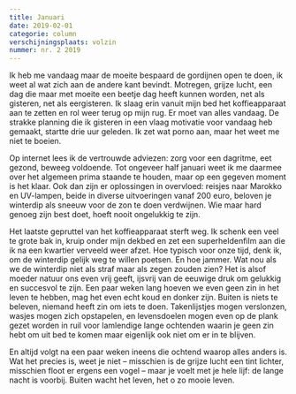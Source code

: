 ```yaml
---
title: Januari
date: 2019-02-01
categorie: column
verschijningsplaats: volzin
nummer: nr. 2 2019
---
```




Ik heb me vandaag maar de moeite bespaard de gordijnen open te doen, ik weet al wat zich aan de andere kant bevindt. Motregen, grijze lucht, een dag die maar met moeite een beetje dag heeft kunnen worden, net als gisteren, net als eergisteren. Ik slaag erin vanuit mijn bed het koffieapparaat aan te zetten en rol weer terug op mijn rug. Er moet van alles vandaag. De strakke planning die ik gisteren in een vlaag motivatie voor vandaag heb gemaakt, startte drie uur geleden. Ik zet wat porno aan, maar het weet me niet te boeien.

Op internet lees ik de vertrouwde adviezen: zorg voor een dagritme, eet gezond, beweeg voldoende. Tot ongeveer half januari weet ik me daarmee over het algemeen prima staande te houden, maar op een gegeven moment is het klaar. Ook dan zijn er oplossingen in overvloed: reisjes naar Marokko en UV-lampen, beide in diverse uitvoeringen vanaf 200 euro, beloven je winterdip als sneeuw voor de zon te doen verdwijnen. Wie maar hard genoeg zijn best doet, hoeft nooit ongelukkig te zijn.

Het laatste gepruttel van het koffieapparaat sterft weg. Ik schenk een veel te grote bak in, kruip onder mijn dekbed en zet een superheldenfilm aan die ik na een kwartier verveeld weer afzet. Hoe typisch voor onze tijd, denk ik, om de winterdip gelijk weg te willen poetsen. En hoe jammer. Wat nou als we de winterdip niet als straf maar als zegen zouden zien? Het is alsof moeder natuur ons even vrij geeft, ijsvrij van de eeuwige druk om gelukkig en succesvol te zijn. Een paar weken lang hoeven we even geen zin in het leven te hebben, mag het even echt koud en donker zijn. Buiten is niets te beleven, niemand heeft zin om iets te doen. Takenlijstjes mogen verslonzen, wasjes mogen zich opstapelen, en levensdoelen mogen even op de plank gezet worden in ruil voor lamlendige lange ochtenden waarin je geen zin hebt om uit bed te komen maar eigenlijk ook niet om er in te blijven.

En altijd volgt na een paar weken ineens die ochtend waarop alles anders is. Wat het precies is, weet je niet – misschien is de grijze lucht een tint lichter, misschien floot er ergens een vogel – maar je voelt met je hele lijf: de lange nacht is voorbij. Buiten wacht het leven, het o zo mooie leven.
